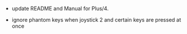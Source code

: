 - update README and Manual for Plus/4.

- ignore phantom keys when joystick 2 and certain keys are pressed at once
